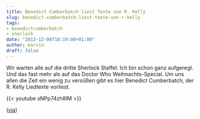 ```yaml
---
title: Benedict Cumberbatch liest Texte von R. Kelly
slug: benedict-cumberbatch-liest-texte-von-r-kelly
tags:
- benedictcumberbatch
- sherlock
date: "2013-12-06T10:19:00+01:00"
author: marvin
draft: false
---
```

Wir warten alle auf die dritte Sherlock Staffel. Ich bin schon ganz
aufgeregt. Und das fast mehr als auf das Doctor Who Weihnachts-Special.
Um uns allen die Zeit ein wenig zu versüßen gibt es hier Benedict
Cumberbatch, der R. Kelly Liedtexte vorliest.

{{< youtube sNPp74zh8lM >}}

([via](http://boingboing.net/2013/12/05/cumberbatch-reads-r-kelly.html))